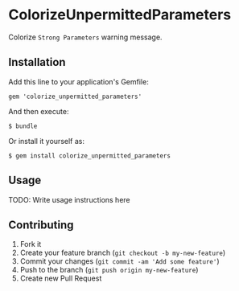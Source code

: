 # ColorizeUnpermittedParameters

Colorize `Strong Parameters` warning message.

## Installation

Add this line to your application's Gemfile:

    gem 'colorize_unpermitted_parameters'

And then execute:

    $ bundle

Or install it yourself as:

    $ gem install colorize_unpermitted_parameters

## Usage

TODO: Write usage instructions here

## Contributing

1. Fork it
2. Create your feature branch (`git checkout -b my-new-feature`)
3. Commit your changes (`git commit -am 'Add some feature'`)
4. Push to the branch (`git push origin my-new-feature`)
5. Create new Pull Request
